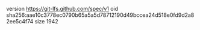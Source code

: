 version https://git-lfs.github.com/spec/v1
oid sha256:aae10c3778ec0790b65a5a5d78712190d49bccea24d518e0fd9d2a82ee5c4f74
size 1942
